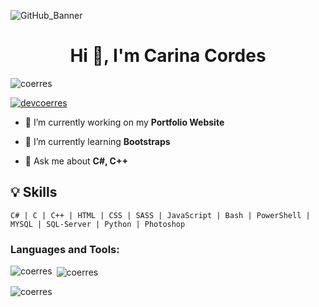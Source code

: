 ![GitHub_Banner](https://github.com/Coerres/Coerres/assets/142780835/41057f07-32e3-431c-9dd1-4d169cea0ec8)


<h1 align="center">Hi 👋, I'm Carina Cordes</h1>



<p align="left"> <img src="https://komarev.com/ghpvc/?username=coerres&label=Profile%20views&color=0e75b6&style=flat" alt="coerres" /> </p>

<p align="left"> <a href="https://twitter.com/devcoerres" target="blank"><img src="https://img.shields.io/twitter/follow/devcoerres?logo=twitter&style=for-the-badge" alt="devcoerres" /></a> </p>

- 🔭 I’m currently working on my **Portfolio Website**

- 🌱 I’m currently learning **Bootstraps**

- 💬 Ask me about **C#, C++**

## 💡 Skills

```text
C# | C | C++ | HTML | CSS | SASS | JavaScript | Bash | PowerShell | MYSQL | SQL-Server | Python | Photoshop
```



<h3 align="left">Languages and Tools:</h3>


<p><img align="left" src="https://github-readme-stats.vercel.app/api/top-langs?username=coerres&show_icons=true&locale=en&layout=compact" alt="coerres" /></p>


<p>&nbsp;<img align="center" src="https://github-readme-stats.vercel.app/api?username=coerres&show_icons=true&locale=en" alt="coerres" /></p>


<p><img align="center" src="https://github-readme-streak-stats.herokuapp.com/?user=coerres&" alt="coerres" /></p>
